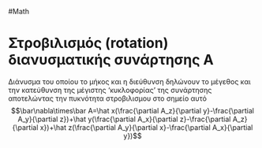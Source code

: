 #Math 
# Στροβιλισμός (rotation) διανυσματικής συνάρτησης Α
Διάνυσμα του οποίου το μήκος και η διεύθυνση δηλώνουν το μέγεθος και την κατεύθυνση της μέγιστης ‘κυκλοφορίας’ της συνάρτησης αποτελώντας την πυκνότητα στροβιλισμου στο σημείο αυτό
$$\bar\nabla\times\bar A=\hat x(\frac{\partial A_z}{\partial y}-\frac{\partial A_y}{\partial z})+\hat y(\frac{\partial A_x}{\partial z}-\frac{\partial A_z}{\partial x})+\hat z(\frac{\partial A_y}{\partial x}-\frac{\partial A_x}{\partial y})$$
